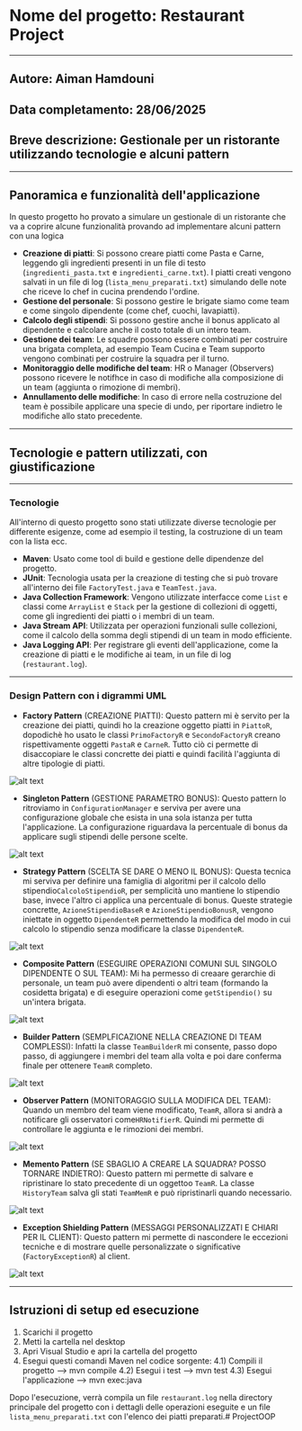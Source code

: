 # Nome del progetto: Restaurant Project

------------------------------------------------------------------------------------------------------

## Autore: Aiman Hamdouni
## Data completamento: 28/06/2025
## Breve descrizione: Gestionale per un ristorante utilizzando tecnologie e  alcuni pattern

------------------------------------------------------------------------------------------------------

## Panoramica e funzionalità dell'applicazione

In questo progetto ho provato a simulare un gestionale di un ristorante che va a coprire alcune funzionalità provando ad implementare 
alcuni pattern con una logica

* **Creazione di piatti**: Si possono creare piatti come Pasta e Carne, leggendo gli ingredienti presenti in un file di testo (`ingredienti_pasta.txt` e `ingredienti_carne.txt`). I piatti creati vengono salvati in un file di log (`lista_menu_preparati.txt`) simulando delle note che riceve lo chef in cucina prendendo l'ordine.
* **Gestione del personale**: Si possono gestire le brigate siamo come team e come singolo dipendente (come chef, cuochi, lavapiatti).
* **Calcolo degli stipendi**: Si possono gestire anche il bonus applicato al dipendente e calcolare  anche il costo totale di un intero team.
* **Gestione dei team**: Le squadre possono essere combinati per costruire una brigata completa, ad esempio Team Cucina e Team supporto vengono combinati per costruire la squadra per il turno.
* **Monitoraggio delle modifiche del team**: HR o Manager (Observers) possono ricevere le notifhce in caso di modifiche alla composizione di un team (aggiunta o rimozione di membri).
* **Annullamento delle modifiche**: In caso di errore nella costruzione del team è possibile applicare una specie di undo, per riportare indietro le modifiche allo stato precedente. 

------------------------------------------------------------------------------------------------------

## Tecnologie e pattern utilizzati, con giustificazione

------------------------------------------------------------------------------------------------------

### Tecnologie

All'interno di questo progetto sono stati utilizzate diverse tecnologie per differente esigenze, come ad esempio il testing, la costruzione di un team con la lista ecc.

* **Maven**: Usato come tool di build e gestione delle dipendenze del progetto.
* **JUnit**: Tecnologia usata per la creazione di testing che si può trovare all'interno dei file `FactoryTest.java` e `TeamTest.java`.
* **Java Collection Framework**: Vengono utilizzate interfacce come `List` e classi come `ArrayList` e `Stack` per la gestione di collezioni di oggetti, come gli ingredienti dei piatti o i membri di un team.
* **Java Stream API**: Utilizzata per operazioni funzionali sulle collezioni, come il calcolo della somma degli stipendi di un team in modo efficiente.
* **Java Logging API**: Per registrare gli eventi dell'applicazione, come la creazione di piatti e le modifiche ai team, in un file di log (`restaurant.log`).

------------------------------------------------------------------------------------------------------

### Design Pattern con i digrammi UML

* **Factory Pattern** (CREAZIONE PIATTI): Questo pattern mi è servito per la creazione dei piatti, quindi ho la creazione oggetto piatti in `PiattoR`, dopodichè ho usato le classi `PrimoFactoryR` e `SecondoFactoryR` creano rispettivamente oggetti `PastaR` e `CarneR`. Tutto ciò ci permette di disaccopiare le classi concrette dei piatti e quindi facilità l'aggiunta di altre tipologie di piatti.

![alt text](image-8.png)

* **Singleton Pattern** (GESTIONE PARAMETRO BONUS): Questo pattern lo ritroviamo in `ConfigurationManager` e serviva per avere una configurazione globale che esista in una sola istanza per tutta l'applicazione. La configurazione riguardava la percentuale di bonus da applicare sugli stipendi delle persone scelte.

![alt text](image-14.png)

* **Strategy Pattern** (SCELTA SE DARE O MENO IL BONUS): Questa tecnica mi serviva per definire una famiglia di algoritmi per il calcolo dello stipendio`CalcoloStipendioR`, per semplicità uno mantiene lo stipendio base, invece l'altro ci applica una percentuale di bonus. Queste strategie concrette, `AzioneStipendioBaseR` e `AzioneStipendioBonusR`, vengono iniettate in oggetto `DipendenteR` permettendo la modifica del modo in cui calcolo lo stipendio senza modificare la classe `DipendenteR`.

![alt text](image-9.png)

* **Composite Pattern** (ESEGUIRE OPERAZIONI COMUNI SUL SINGOLO DIPENDENTE O SUL TEAM): Mi ha permesso di creaare gerarchie di personale, un team può avere dipendenti o altri team (formando la cosidetta brigata) e di eseguire operazioni come `getStipendio()` su un'intera brigata.

![alt text](image-10.png)

* **Builder Pattern** (SEMPLFICAZIONE NELLA CREAZIONE DI TEAM COMPLESSI): Infatti la classe `TeamBuilderR` mi consente, passo dopo passo, di aggiungere i membri del team alla volta e poi dare conferma finale per ottenere `TeamR` completo.

![alt text](image-11.png)

* **Observer Pattern** (MONITORAGGIO SULLA MODIFICA DEL TEAM): Quando un membro del team viene modificato, `TeamR`, allora si andrà a notificare gli osservatori come`HRNotifierR`. Quindi mi permette di controllare le aggiunta e le rimozioni dei membri.

![alt text](image-12.png)

* **Memento Pattern** (SE SBAGLIO A CREARE LA SQUADRA? POSSO TORNARE INDIETRO): Questo pattern mi permette di salvare e ripristinare lo stato precedente di un oggettoo `TeamR`. La classe `HistoryTeam` salva gli stati `TeamMemR` e può ripristinarli quando necessario.

![alt text](image-13.png)

* **Exception Shielding Pattern** (MESSAGGI PERSONALIZZATI E CHIARI PER IL CLIENT): Questo pattern mi permette di nascondere le eccezioni tecniche e di mostrare quelle personalizzate o significative (`FactoryExceptionR`) al client.

![alt text](image-15.png)

------------------------------------------------------------------------------------------------------

## Istruzioni di setup ed esecuzione

1) Scarichi il progetto
2) Metti la cartella nel desktop
3) Apri Visual Studio e apri la cartella del progetto
4) Esegui questi comandi Maven nel codice sorgente:
4.1) Compili il progetto --> mvn compile
4.2) Esegui i test --> mvn test
4.3) Esegui l'applicazione --> mvn exec:java

Dopo l'esecuzione, verrà compila un file `restaurant.log` nella directory principale del progetto con i dettagli delle operazioni eseguite e un file `lista_menu_preparati.txt` con l'elenco dei piatti preparati.# ProjectOOP